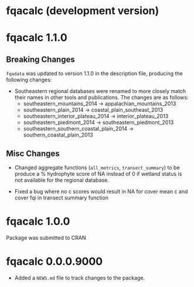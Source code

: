 # fqacalc (development version)

# fqacalc 1.1.0

## Breaking Changes

`fqadata` was updated to version 1.1.0 in the description file, producing the following changes: 

-   Southeastern regional databases were renamed to more closely match their names in other tools and publications. The changes are as follows:
    -   southeastern_mountains_2014 -\> appalachian_mountains_2013
    -   southeastern_plain_2014 -\> coastal_plain_southeast_2013
    -   southeastern_interior_plateau_2014 -\> interior_plateau_2013
    -   southeastern_piedmont_2014 -\> southeastern_piedmont_2013
    -   southeastern_southern_coastal_plain_2014 -\> southern_coastal_plain_2013

## Misc Changes

- Changed aggregate functions (`all_metrics`, `transect_summary`) to be produce a % hydrophyte score of NA instead of 0 if wetland status is not available for the regional database.

- Fixed a bug where no c scores would result in NA for cover mean c and cover fqi in transect summary function

# fqacalc 1.0.0

Package was submitted to CRAN

# fqacalc 0.0.0.9000

* Added a `NEWS.md` file to track changes to the package.

